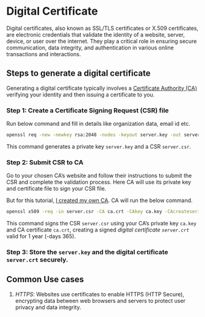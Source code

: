 # Digital Certificate

Digital certificates, also known as SSL/TLS certificates or X.509 certificates, are electronic credentials that validate the identity of a website, server, device, or user over the internet. They play a critical role in ensuring secure communication, data integrity, and authentication in various online transactions and interactions.

## Steps to generate a digital certificate

Generating a digital certificate typically involves a [Certificate Authority (CA)](../FAQ.md#what-is-root-ca) verifying your identity and then issuing a certificate to you.

### Step 1: Create a Certificate Signing Request (CSR) file

Run below command and fill in details like organization data, email id etc.

```bash
openssl req -new -newkey rsa:2048 -nodes -keyout server.key -out server.csr
```

This command generates a private key `server.key` and a CSR `server.csr`.

### Step 2: Submit CSR to CA

Go to your chosen CA’s website and follow their instructions to submit the CSR and complete the validation process. Here CA will use its private key and certificate file to sign your CSR file.

But for this tutorial, [I created my own CA](../FAQ.md#steps-to-create-own-ca). CA will run the below command.

```bash
openssl x509 -req -in server.csr -CA ca.crt -CAkey ca.key -CAcreateserial -out server.crt -days 365 -sha256
```

This command signs the CSR `server.csr` using your CA’s private key `ca.key` and CA certificate `ca.crt`, creating a signed *digital certificate `server.crt`* valid for 1 year (-days 365).

### Step 3: Store the `server.key` and the digital certificate `server.crt` securely.

## Common Use cases

1. *HTTPS*: Websites use certificates to enable HTTPS (HTTP Secure), encrypting data between web browsers and servers to protect user privacy and data integrity.


